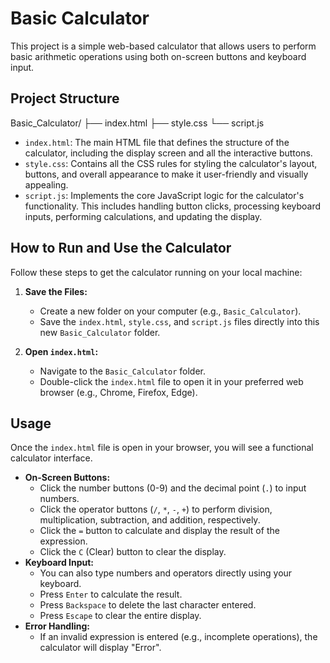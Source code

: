 # Basic Calculator

This project is a simple web-based calculator that allows users to perform basic arithmetic operations using both on-screen buttons and keyboard input.

## Project Structure

Basic_Calculator/
├── index.html
├── style.css
└── script.js


* `index.html`: The main HTML file that defines the structure of the calculator, including the display screen and all the interactive buttons.
* `style.css`: Contains all the CSS rules for styling the calculator's layout, buttons, and overall appearance to make it user-friendly and visually appealing.
* `script.js`: Implements the core JavaScript logic for the calculator's functionality. This includes handling button clicks, processing keyboard inputs, performing calculations, and updating the display.

## How to Run and Use the Calculator

Follow these steps to get the calculator running on your local machine:

1.  **Save the Files:**
    * Create a new folder on your computer (e.g., `Basic_Calculator`).
    * Save the `index.html`, `style.css`, and `script.js` files directly into this new `Basic_Calculator` folder.

2.  **Open `index.html`:**
    * Navigate to the `Basic_Calculator` folder.
    * Double-click the `index.html` file to open it in your preferred web browser (e.g., Chrome, Firefox, Edge).

## Usage

Once the `index.html` file is open in your browser, you will see a functional calculator interface.

* **On-Screen Buttons:**
    * Click the number buttons (0-9) and the decimal point (`.`) to input numbers.
    * Click the operator buttons (`/`, `*`, `-`, `+`) to perform division, multiplication, subtraction, and addition, respectively.
    * Click the `=` button to calculate and display the result of the expression.
    * Click the `C` (Clear) button to clear the display.
* **Keyboard Input:**
    * You can also type numbers and operators directly using your keyboard.
    * Press `Enter` to calculate the result.
    * Press `Backspace` to delete the last character entered.
    * Press `Escape` to clear the entire display.
* **Error Handling:**
    * If an invalid expression is entered (e.g., incomplete operations), the calculator will display "Error".